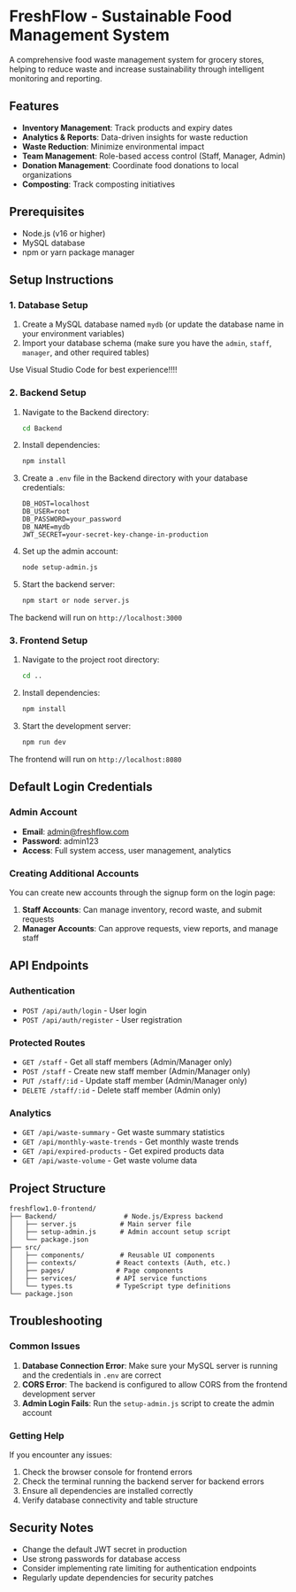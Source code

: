 # FreshFlow - Sustainable Food Management System

A comprehensive food waste management system for grocery stores, helping to reduce waste and increase sustainability through intelligent monitoring and reporting.

## Features

- **Inventory Management**: Track products and expiry dates
- **Analytics & Reports**: Data-driven insights for waste reduction
- **Waste Reduction**: Minimize environmental impact
- **Team Management**: Role-based access control (Staff, Manager, Admin)
- **Donation Management**: Coordinate food donations to local organizations
- **Composting**: Track composting initiatives

## Prerequisites

- Node.js (v16 or higher)
- MySQL database
- npm or yarn package manager

## Setup Instructions

### 1. Database Setup

1. Create a MySQL database named `mydb` (or update the database name in your environment variables)
2. Import your database schema (make sure you have the `admin`, `staff`, `manager`, and other required tables)

Use Visual Studio Code for best experience!!!!
### 2. Backend Setup

1. Navigate to the Backend directory:
   ```bash
   cd Backend
   ```

2. Install dependencies:
   ```bash
   npm install
   ```

3. Create a `.env` file in the Backend directory with your database credentials:
   ```env
   DB_HOST=localhost
   DB_USER=root
   DB_PASSWORD=your_password
   DB_NAME=mydb
   JWT_SECRET=your-secret-key-change-in-production
   ```

4. Set up the admin account:
   ```bash
   node setup-admin.js
   ```

5. Start the backend server:
   ```bash
   npm start or node server.js
   ```

The backend will run on `http://localhost:3000`

### 3. Frontend Setup

1. Navigate to the project root directory:
   ```bash
   cd ..
   ```

2. Install dependencies:
   ```bash
   npm install
   ```

3. Start the development server:
   ```bash
   npm run dev
   ```

The frontend will run on `http://localhost:8080`

## Default Login Credentials

### Admin Account
- **Email**: admin@freshflow.com
- **Password**: admin123
- **Access**: Full system access, user management, analytics

### Creating Additional Accounts

You can create new accounts through the signup form on the login page:

1. **Staff Accounts**: Can manage inventory, record waste, and submit requests
2. **Manager Accounts**: Can approve requests, view reports, and manage staff

## API Endpoints

### Authentication
- `POST /api/auth/login` - User login
- `POST /api/auth/register` - User registration

### Protected Routes
- `GET /staff` - Get all staff members (Admin/Manager only)
- `POST /staff` - Create new staff member (Admin/Manager only)
- `PUT /staff/:id` - Update staff member (Admin/Manager only)
- `DELETE /staff/:id` - Delete staff member (Admin only)

### Analytics
- `GET /api/waste-summary` - Get waste summary statistics
- `GET /api/monthly-waste-trends` - Get monthly waste trends
- `GET /api/expired-products` - Get expired products data
- `GET /api/waste-volume` - Get waste volume data

## Project Structure

```
freshflow1.0-frontend/
├── Backend/                 # Node.js/Express backend
│   ├── server.js           # Main server file
│   ├── setup-admin.js      # Admin account setup script
│   └── package.json
├── src/
│   ├── components/         # Reusable UI components
│   ├── contexts/          # React contexts (Auth, etc.)
│   ├── pages/             # Page components
│   ├── services/          # API service functions
│   └── types.ts           # TypeScript type definitions
└── package.json
```

## Troubleshooting

### Common Issues

1. **Database Connection Error**: Make sure your MySQL server is running and the credentials in `.env` are correct
2. **CORS Error**: The backend is configured to allow CORS from the frontend development server
3. **Admin Login Fails**: Run the `setup-admin.js` script to create the admin account

### Getting Help

If you encounter any issues:
1. Check the browser console for frontend errors
2. Check the terminal running the backend server for backend errors
3. Ensure all dependencies are installed correctly
4. Verify database connectivity and table structure

## Security Notes

- Change the default JWT secret in production
- Use strong passwords for database access
- Consider implementing rate limiting for authentication endpoints
- Regularly update dependencies for security patches
